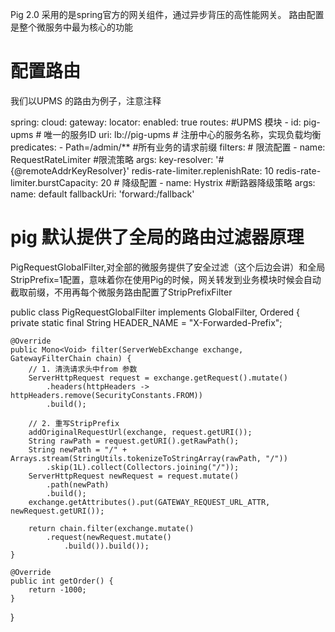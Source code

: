 Pig 2.0 采用的是spring官方的网关组件，通过异步背压的高性能网关。 路由配置是整个微服务中最为核心的功能

# 配置路由
我们以UPMS 的路由为例子，注意注释

spring:
  cloud:
    gateway:
      locator:
        enabled: true
      routes:
      #UPMS 模块
      - id: pig-upms      # 唯一的服务ID
        uri: lb://pig-upms # 注册中心的服务名称，实现负载均衡
        predicates:
        - Path=/admin/**  #所有业务的请求前缀
        filters:
          # 限流配置
        - name: RequestRateLimiter    #限流策略
          args:
            key-resolver: '#{@remoteAddrKeyResolver}'
            redis-rate-limiter.replenishRate: 10
            redis-rate-limiter.burstCapacity: 20
          # 降级配置
        - name: Hystrix           #断路器降级策略
          args:
            name: default
            fallbackUri: 'forward:/fallback'
# pig 默认提供了全局的路由过滤器原理
PigRequestGlobalFilter,对全部的微服务提供了安全过滤（这个后边会讲）和全局StripPrefix=1配置，意味着你在使用Pig的时候，网关转发到业务模块时候会自动截取前缀，不用再每个微服务路由配置了StripPrefixFilter

public class PigRequestGlobalFilter implements GlobalFilter, Ordered {
	private static final String HEADER_NAME = "X-Forwarded-Prefix";

	@Override
	public Mono<Void> filter(ServerWebExchange exchange, GatewayFilterChain chain) {
		// 1. 清洗请求头中from 参数
		ServerHttpRequest request = exchange.getRequest().mutate()
			.headers(httpHeaders -> httpHeaders.remove(SecurityConstants.FROM))
			.build();

		// 2. 重写StripPrefix
		addOriginalRequestUrl(exchange, request.getURI());
		String rawPath = request.getURI().getRawPath();
		String newPath = "/" + Arrays.stream(StringUtils.tokenizeToStringArray(rawPath, "/"))
			.skip(1L).collect(Collectors.joining("/"));
		ServerHttpRequest newRequest = request.mutate()
			.path(newPath)
			.build();
		exchange.getAttributes().put(GATEWAY_REQUEST_URL_ATTR, newRequest.getURI());

		return chain.filter(exchange.mutate()
			.request(newRequest.mutate()
				.build()).build());
	}

	@Override
	public int getOrder() {
		return -1000;
	}
}
